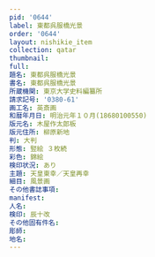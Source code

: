 ```yaml
---
pid: '0644'
label: 東都呉服橋光景
order: '0644'
layout: nishikie_item
collection: qatar
thumbnail: 
full: 
題名: 東都呉服橋光景
書名: 東都呉服橋光景
所蔵機関: 東京大学史料編纂所
請求記号: '0380-61'
画工名: 英斎画
和暦年月日: 明治元年１０月(18680100550)
版元名: 木屋作太郎板
版元住所: 柳原新地
判: 大判
形態: 竪絵 ３枚続
彩色: 錦絵
検印状況: あり
主題: 天皇東幸／天皇再幸
細目: 風景画
その他書誌事項: 
manifest: 
人名: 
検印: 辰十改
その他固有件名: 
彫師: 
地名: 
---
```

